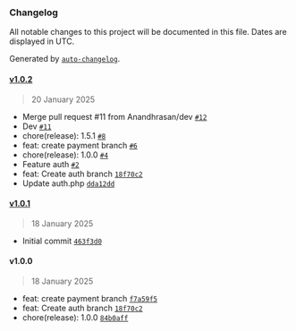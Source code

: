 ### Changelog

All notable changes to this project will be documented in this file. Dates are displayed in UTC.

Generated by [`auto-changelog`](https://github.com/CookPete/auto-changelog).

#### [v1.0.2](https://github.com/Anandhrasan/New-PHP/compare/v1.0.1...v1.0.2)

> 20 January 2025

- Merge pull request #11 from Anandhrasan/dev [`#12`](https://github.com/Anandhrasan/New-PHP/pull/12)
- Dev [`#11`](https://github.com/Anandhrasan/New-PHP/pull/11)
- chore(release): 1.5.1 [`#8`](https://github.com/Anandhrasan/New-PHP/pull/8)
- feat: create payment branch [`#6`](https://github.com/Anandhrasan/New-PHP/pull/6)
- chore(release): 1.0.0 [`#4`](https://github.com/Anandhrasan/New-PHP/pull/4)
- Feature auth [`#2`](https://github.com/Anandhrasan/New-PHP/pull/2)
- feat: Create auth branch [`18f70c2`](https://github.com/Anandhrasan/New-PHP/commit/18f70c251a1bad282d3e2fbee4a6347b26bbc35d)
- Update auth.php [`dda12dd`](https://github.com/Anandhrasan/New-PHP/commit/dda12dd07730a3ebade9c11028f07694c16d7bc6)

#### [v1.0.1](https://github.com/Anandhrasan/New-PHP/compare/v1.0.0...v1.0.1)

> 18 January 2025

- Initial commit [`463f3d0`](https://github.com/Anandhrasan/New-PHP/commit/463f3d054fa9b9c832ad0562c6d8b481c04a3b82)

#### v1.0.0

> 18 January 2025

- feat: create payment branch [`f7a59f5`](https://github.com/Anandhrasan/New-PHP/commit/f7a59f5533450a1a6d79a12a53690b23f5750bcc)
- feat: Create auth branch [`18f70c2`](https://github.com/Anandhrasan/New-PHP/commit/18f70c251a1bad282d3e2fbee4a6347b26bbc35d)
- chore(release): 1.0.0 [`84b0aff`](https://github.com/Anandhrasan/New-PHP/commit/84b0affeac7120da2fc69ad21105f14d1d2d7bac)
